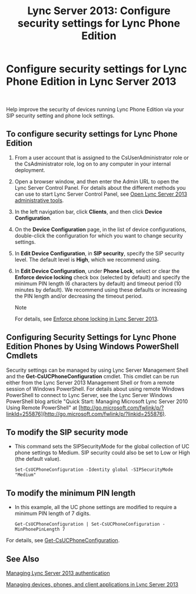 ﻿---
title: 'Lync Server 2013: Configure security settings for Lync Phone Edition'
TOCTitle: Configure security settings for Lync Phone Edition
ms:assetid: 6e7cec17-8a79-4428-9300-8821256c46cf
ms:mtpsurl: https://technet.microsoft.com/en-us/library/Gg521014(v=OCS.15)
ms:contentKeyID: 48184464
ms.date: 07/23/2014
mtps_version: v=OCS.15
---

# Configure security settings for Lync Phone Edition in Lync Server 2013

 


Help improve the security of devices running Lync Phone Edition via your SIP security setting and phone lock settings.

## To configure security settings for Lync Phone Edition

1.  From a user account that is assigned to the CsUserAdministrator role or the CsAdministrator role, log on to any computer in your internal deployment.

2.  Open a browser window, and then enter the Admin URL to open the Lync Server Control Panel. For details about the different methods you can use to start Lync Server Control Panel, see [Open Lync Server 2013 administrative tools](lync-server-2013-open-lync-server-administrative-tools.md).

3.  In the left navigation bar, click **Clients**, and then click **Device Configuration**.

4.  On the **Device Configuration** page, in the list of device configurations, double-click the configuration for which you want to change security settings.

5.  In **Edit Device Configuration**, in **SIP security**, specify the SIP security level. The default level is **High**, which we recommend using.

6.  In **Edit Device Configuration**, under **Phone Lock**, select or clear the **Enforce device locking** check box (selected by default) and specify the minimum PIN length (6 characters by default) and timeout period (10 minutes by default). We recommend using these defaults or increasing the PIN length and/or decreasing the timeout period.
    

    > [!NOTE]
    > For details, see <A href="lync-server-2013-enforce-phone-locking.md">Enforce phone locking in Lync Server 2013</A>.



## Configuring Security Settings for Lync Phone Edition Phones by Using Windows PowerShell Cmdlets

Security settings can be managed by using Lync Server Management Shell and the **Get-CsUCPhoneConfiguration** cmdlet. This cmdlet can be run either from the Lync Server 2013 Management Shell or from a remote session of Windows PowerShell. For details about using remote Windows PowerShell to connect to Lync Server, see the Lync Server Windows PowerShell blog article "Quick Start: Managing Microsoft Lync Server 2010 Using Remote PowerShell" at [http://go.microsoft.com/fwlink/p/?linkId=255876](http://go.microsoft.com/fwlink/p/?linkid=255876).

## To modify the SIP security mode

  - This command sets the SIPSecurityMode for the global collection of UC phone settings to Medium. SIP security could also be set to Low or High (the default value).
    
        Set-CsUCPhoneConfiguration -Identity global -SIPSecurityMode "Medium"

## To modify the minimum PIN length

  - In this example, all the UC phone settings are modified to require a minimum PIN length of 7 digits.
    
        Get-CsUCPhoneConfiguration | Set-CsUCPhoneConfiguration -MinPhonePinLength 7

For details, see [Get-CsUCPhoneConfiguration](https://technet.microsoft.com/en-us/library/gg398070\(v=ocs.15\)).

## See Also


[Managing Lync Server 2013 authentication](lync-server-2013-managing-lync-server-authentication.md)  


[Managing devices, phones, and client applications in Lync Server 2013](lync-server-2013-managing-devices-phones-and-client-applications.md)

